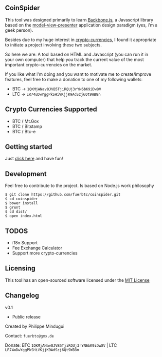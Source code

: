 ## CoinSpider

This tool was designed primarily to learn [Backbone.js](http://backbonejs.org/),
a Javascript library based on the [model-view-presenter](http://en.wikipedia.org/wiki/Model%E2%80%93view%E2%80%93presenter)
application design paradigm (yes, i'm a geek person).

Besides due to my huge interest in [crypto-currencies](http://coinmarketcap.com/), I found it appropriate
to initiate a project involving these two subjects.

So here we are: A tool based on HTML and Javascript (you can run it in your own computer)
that help you track the current value of the most important crypto-currencies on the market.

If you like what I'm doing and you want to motivate me to create/improve features,
feel free to make a donation to one of my following wallets:

* BTC -> `1QKMjANav8JVB5TjiRQUj3rYN6bK9iDw8V`
* LTC -> `LR74uDwYggPkSHiVKjjK9AdSzj6Qt9WB8n`

## Crypto Currencies Supported

* BTC / Mt.Gox
* BTC / Bitstamp
* BTC / Btc-e

## Getting started

Just [click here](http://fuerbtc.github.io/coinspider) and have fun!

## Development

Feel free to contribute to the project. Is based on Node.js work philosophy

    $ git clone https://github.com/fuerbtc/coinspider.git
    $ cd coinspider
    $ bower install
    $ grunt
    $ cd dist/
    $ open index.html

## TODOS

- i18n Support
- Fee Exchange Calculator
- Support more crypto-currencies

## Licensing

This tool has an open-sourced software licensed under the [MIT License](http://opensource.org/licenses/MIT)

## Changelog

v0.1
- Public release

Created by Philippe Mindugui

Contact: `fuerbtc@gmx.de`

Donate: BTC `1QKMjANav8JVB5TjiRQUj3rYN6bK9iDw8V` | LTC `LR74uDwYggPkSHiVKjjK9AdSzj6Qt9WB8n`